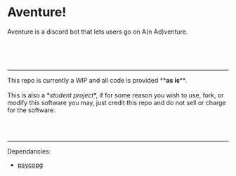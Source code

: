 # Aventure!

Aventure is a discord bot that lets users go on A(n Ad)venture.


<br><br><br>
<hr>
This repo is currently a WIP and all code is provided **<strong>as is</strong>**. 
<br><br>
This is also a *<em>student project</em>*, if for some reason you wish to use, fork, or modify this software you may, just credit this repo and do not sell or charge for the software. 

<br><br><hr>
Dependancies:
- [psycopg](https://pypi.org/project/psycopg/)